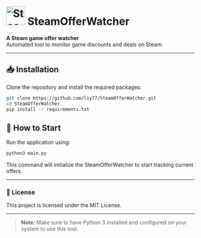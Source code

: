 
# <img src="https://upload.wikimedia.org/wikipedia/commons/8/83/Steam_icon_logo.svg" alt="Steam Logo" width="50"/> SteamOfferWatcher

**A Steam game offer watcher**  
Automated tool to monitor game discounts and deals on Steam.

---

## 📥 Installation
Clone the repository and install the required packages:

```bash
git clone https://github.com/liy77/SteamOfferWatcher.git
cd SteamOfferWatcher
pip install -r requirements.txt
```

## 🚀 How to Start
Run the application using:

```bash
python3 main.py
```

This command will initialize the SteamOfferWatcher to start tracking current offers.

---

### 📄 License
This project is licensed under the MIT License.

---

> **Note**: Make sure to have Python 3 installed and configured on your system to use this tool.
